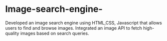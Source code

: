 # Image-search-engine-
Developed an image search engine using HTML,CSS, Javascript that allows users to find and browse images.
Integrated an image API to fetch high-quality images based on search queries.
